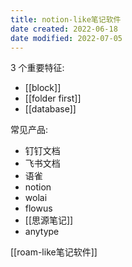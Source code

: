 ```yaml
---
title: notion-like笔记软件
date created: 2022-06-18
date modified: 2022-07-05
---
```

3 个重要特征:
- [[block]]
- [[folder first]]
- [[database]]

常见产品:
- 钉钉文档
- 飞书文档
- 语雀
- notion
- wolai
- flowus
- [[思源笔记]]
- anytype

[[roam-like笔记软件]]

